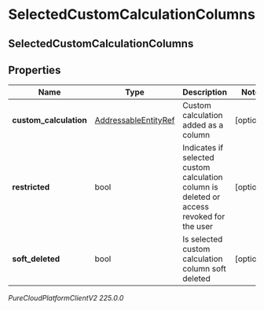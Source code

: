 # SelectedCustomCalculationColumns

## SelectedCustomCalculationColumns

## Properties

|Name | Type | Description | Notes|
|------------ | ------------- | ------------- | -------------|
| **custom_calculation** | [AddressableEntityRef](AddressableEntityRef) | Custom calculation added as a column | [optional] |
| **restricted** | bool | Indicates if selected custom calculation column is deleted or access revoked for the user | [optional] |
| **soft_deleted** | bool | Is selected custom calculation column soft deleted | [optional] |



_PureCloudPlatformClientV2 225.0.0_
